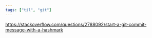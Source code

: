 ```yaml
---
tags: ["til", "git"]
---
```

https://stackoverflow.com/questions/2788092/start-a-git-commit-message-with-a-hashmark

